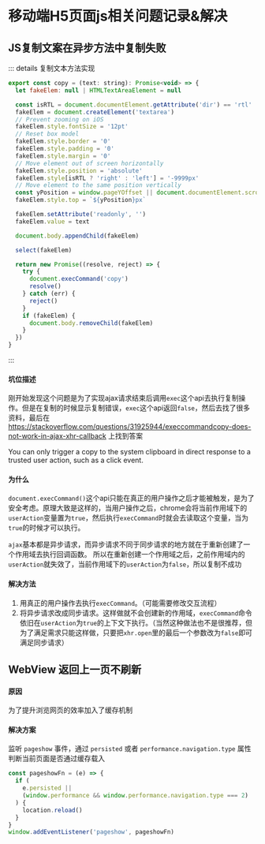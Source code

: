 # 移动端H5页面js相关问题记录&解决

## JS复制文案在异步方法中复制失败

::: details 复制文本方法实现
```js
export const copy = (text: string): Promise<void> => {
  let fakeElem: null | HTMLTextAreaElement = null

  const isRTL = document.documentElement.getAttribute('dir') == 'rtl'
  fakeElem = document.createElement('textarea')
  // Prevent zooming on iOS
  fakeElem.style.fontSize = '12pt'
  // Reset box model
  fakeElem.style.border = '0'
  fakeElem.style.padding = '0'
  fakeElem.style.margin = '0'
  // Move element out of screen horizontally
  fakeElem.style.position = 'absolute'
  fakeElem.style[isRTL ? 'right' : 'left'] = '-9999px'
  // Move element to the same position vertically
  const yPosition = window.pageYOffset || document.documentElement.scrollTop
  fakeElem.style.top = `${yPosition}px`

  fakeElem.setAttribute('readonly', '')
  fakeElem.value = text

  document.body.appendChild(fakeElem)

  select(fakeElem)

  return new Promise((resolve, reject) => {
    try {
      document.execCommand('copy')
      resolve()
    } catch (err) {
      reject()
    }
    if (fakeElem) {
      document.body.removeChild(fakeElem)
    }
  })
}
```
:::

#### 坑位描述

刚开始发现这个问题是为了实现ajax请求结束后调用`exec`这个api去执行复制操作。但是在复制的时候显示复制错误，`exec`这个api返回`false`，然后去找了很多资料，最后在
https://stackoverflow.com/questions/31925944/execcommandcopy-does-not-work-in-ajax-xhr-callback
上找到答案

You can only trigger a copy to the system clipboard in direct response to a trusted user action, such as a click event. 

#### 为什么

`document.execCommand()`这个api只能在真正的用户操作之后才能被触发，是为了安全考虑。原理大致是这样的，当用户操作之后，chrome会将当前作用域下的`userAction`变量置为`true`，然后执行`execCommand`时就会去读取这个变量，当为`true`的时候才可以执行。

`ajax`基本都是异步请求，而异步请求不同于同步请求的地方就在于重新创建了一个作用域去执行回调函数。
所以在重新创建一个作用域之后，之前作用域内的`userAction`就失效了，当前作用域下的`userAction`为`false`，所以复制不成功

#### 解决方法
1. 用真正的用户操作去执行`execCommand`。（可能需要修改交互流程）
2. 将异步请求改成同步请求。这样做就不会创建新的作用域，`execCommand`命令依旧在`userAction`为`true`的上下文下执行。（当然这种做法也不是很推荐，但为了满足需求只能这样做，只要把`xhr.open`里的最后一个参数改为`false`即可满足同步请求）


## WebView 返回上一页不刷新

#### 原因

为了提升浏览网页的效率加入了缓存机制

#### 解决方案

监听 `pageshow` 事件，通过 `persisted` 或者 `performance.navigation.type` 属性判断当前页面是否通过缓存载入

```js
const pageshowFn = (e) => {
  if (
    e.persisted ||
    (window.performance && window.performance.navigation.type === 2)
  ) {
    location.reload()
  }
}
window.addEventListener('pageshow', pageshowFn)
```

